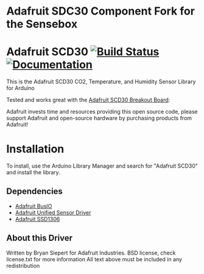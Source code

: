 # **Adafruit SDC30 Component Fork for the Sensebox**
# Adafruit SCD30 [![Build Status](https://github.com/adafruit/Adafruit_SCD30/workflows/Arduino%20Library%20CI/badge.svg)](https://github.com/adafruit/Adafruit_SCD30/actions)[![Documentation](https://github.com/adafruit/ci-arduino/blob/master/assets/doxygen_badge.svg)](http://adafruit.github.io/Adafruit_SCD30/html/index.html)

This is the Adafruit SCD30 CO2, Temperature, and Humidity Sensor Library for Arduino

Tested and works great with the [Adafruit SCD30 Breakout Board](https://www.adafruit.com/products/4867):

Adafruit invests time and resources providing this open source code, please support Adafruit and open-source hardware by purchasing products from Adafruit!

# Installation
To install, use the Arduino Library Manager and search for "Adafruit SCD30" and install the library.

## Dependencies
 * [Adafruit BusIO](https://github.com/adafruit/Adafruit_BusIO)
 * [Adafruit Unified Sensor Driver](https://github.com/adafruit/Adafruit_Sensor)
 * [Adafruit SSD1306](https://github.com/adafruit/Adafruit_SSD1306)

## About this Driver
Written by Bryan Siepert for Adafruit Industries.
BSD license, check license.txt for more information
All text above must be included in any redistribution
